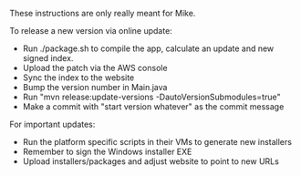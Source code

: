 These instructions are only really meant for Mike.

To release a new version via online update:

* Run ./package.sh to compile the app, calculate an update and new signed index.
* Upload the patch via the AWS console
* Sync the index to the website
* Bump the version number in Main.java
* Run "mvn release:update-versions -DautoVersionSubmodules=true"
* Make a commit with "start version whatever" as the commit message

For important updates:

* Run the platform specific scripts in their VMs to generate new installers
* Remember to sign the Windows installer EXE
* Upload installers/packages and adjust website to point to new URLs
